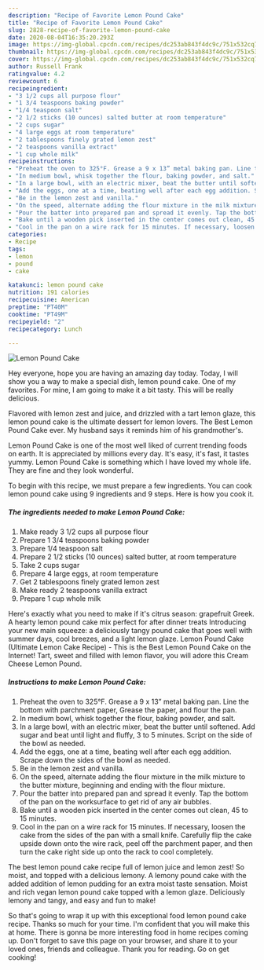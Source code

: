 ```yaml
---
description: "Recipe of Favorite Lemon Pound Cake"
title: "Recipe of Favorite Lemon Pound Cake"
slug: 2828-recipe-of-favorite-lemon-pound-cake
date: 2020-08-04T16:35:20.293Z
image: https://img-global.cpcdn.com/recipes/dc253ab843f4dc9c/751x532cq70/lemon-pound-cake-recipe-main-photo.jpg
thumbnail: https://img-global.cpcdn.com/recipes/dc253ab843f4dc9c/751x532cq70/lemon-pound-cake-recipe-main-photo.jpg
cover: https://img-global.cpcdn.com/recipes/dc253ab843f4dc9c/751x532cq70/lemon-pound-cake-recipe-main-photo.jpg
author: Russell Frank
ratingvalue: 4.2
reviewcount: 6
recipeingredient:
- "3 1/2 cups all purpose flour"
- "1 3/4 teaspoons baking powder"
- "1/4 teaspoon salt"
- "2 1/2 sticks (10 ounces) salted butter at room temperature"
- "2 cups sugar"
- "4 large eggs at room temperature"
- "2 tablespoons finely grated lemon zest"
- "2 teaspoons vanilla extract"
- "1 cup whole milk"
recipeinstructions:
- "Preheat the oven to 325°F. Grease a 9 x 13” metal baking pan. Line the bottom with parchment paper, Grease the paper, and flour the pan."
- "In medium bowl, whisk together the flour, baking powder, and salt."
- "In a large bowl, with an electric mixer, beat the butter until softened. Add sugar and beat until light and fluffy, 3 to 5 minutes. Script on the side of the bowl as needed."
- "Add the eggs, one at a time, beating well after each egg addition. Scrape down the sides of the bowl as needed."
- "Be in the lemon zest and vanilla."
- "On the speed, alternate adding the flour mixture in the milk mixture to the butter mixture, beginning and ending with the flour mixture."
- "Pour the batter into prepared pan and spread it evenly. Tap the bottom of the pan on the worksurface to get rid of any air bubbles."
- "Bake until a wooden pick inserted in the center comes out clean, 45 to 15 minutes."
- "Cool in the pan on a wire rack for 15 minutes. If necessary, loosen the cake from the sides of the pan with a small knife. Carefully flip the cake upside down onto the wire rack, peel off the parchment paper, and then turn the cake right side up onto the rack to cool completely."
categories:
- Recipe
tags:
- lemon
- pound
- cake

katakunci: lemon pound cake 
nutrition: 191 calories
recipecuisine: American
preptime: "PT40M"
cooktime: "PT49M"
recipeyield: "2"
recipecategory: Lunch

---
```



![Lemon Pound Cake](https://img-global.cpcdn.com/recipes/dc253ab843f4dc9c/751x532cq70/lemon-pound-cake-recipe-main-photo.jpg)

Hey everyone, hope you are having an amazing day today. Today, I will show you a way to make a special dish, lemon pound cake. One of my favorites. For mine, I am going to make it a bit tasty. This will be really delicious.

Flavored with lemon zest and juice, and drizzled with a tart lemon glaze, this lemon pound cake is the ultimate dessert for lemon lovers. The Best Lemon Pound Cake ever. My husband says it reminds him of his grandmother&#39;s.

Lemon Pound Cake is one of the most well liked of current trending foods on earth. It is appreciated by millions every day. It's easy, it's fast, it tastes yummy. Lemon Pound Cake is something which I have loved my whole life. They are fine and they look wonderful.


To begin with this recipe, we must prepare a few ingredients. You can cook lemon pound cake using 9 ingredients and 9 steps. Here is how you cook it.

<!--inarticleads1-->

##### The ingredients needed to make Lemon Pound Cake:

1. Make ready 3 1/2 cups all purpose flour
1. Prepare 1 3/4 teaspoons baking powder
1. Prepare 1/4 teaspoon salt
1. Prepare 2 1/2 sticks (10 ounces) salted butter, at room temperature
1. Take 2 cups sugar
1. Prepare 4 large eggs, at room temperature
1. Get 2 tablespoons finely grated lemon zest
1. Make ready 2 teaspoons vanilla extract
1. Prepare 1 cup whole milk


Here&#39;s exactly what you need to make if it&#39;s citrus season: grapefruit Greek. A hearty lemon pound cake mix perfect for after dinner treats Introducing your new main squeeze: a deliciously tangy pound cake that goes well with summer days, cool breezes, and a light lemon glaze. Lemon Pound Cake (Ultimate Lemon Cake Recipe) - This is the Best Lemon Pound Cake on the Internet! Tart, sweet and filled with lemon flavor, you will adore this Cream Cheese Lemon Pound. 

<!--inarticleads2-->

##### Instructions to make Lemon Pound Cake:

1. Preheat the oven to 325°F. Grease a 9 x 13” metal baking pan. Line the bottom with parchment paper, Grease the paper, and flour the pan.
1. In medium bowl, whisk together the flour, baking powder, and salt.
1. In a large bowl, with an electric mixer, beat the butter until softened. Add sugar and beat until light and fluffy, 3 to 5 minutes. Script on the side of the bowl as needed.
1. Add the eggs, one at a time, beating well after each egg addition. Scrape down the sides of the bowl as needed.
1. Be in the lemon zest and vanilla.
1. On the speed, alternate adding the flour mixture in the milk mixture to the butter mixture, beginning and ending with the flour mixture.
1. Pour the batter into prepared pan and spread it evenly. Tap the bottom of the pan on the worksurface to get rid of any air bubbles.
1. Bake until a wooden pick inserted in the center comes out clean, 45 to 15 minutes.
1. Cool in the pan on a wire rack for 15 minutes. If necessary, loosen the cake from the sides of the pan with a small knife. Carefully flip the cake upside down onto the wire rack, peel off the parchment paper, and then turn the cake right side up onto the rack to cool completely.


The best lemon pound cake recipe full of lemon juice and lemon zest! So moist, and topped with a delicious lemony. A lemony pound cake with the added addition of lemon pudding for an extra moist taste sensation. Moist and rich vegan lemon pound cake topped with a lemon glaze. Deliciously lemony and tangy, and easy and fun to make! 

So that's going to wrap it up with this exceptional food lemon pound cake recipe. Thanks so much for your time. I'm confident that you will make this at home. There is gonna be more interesting food in home recipes coming up. Don't forget to save this page on your browser, and share it to your loved ones, friends and colleague. Thank you for reading. Go on get cooking!
